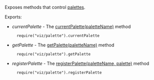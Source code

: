 Exposes methods that control [palettes](/concepts/60%20Themes%20and%20Styles/20%20SVG-Based%20Widgets%20Customization/10%20Palettes/00%20Palettes.md '/Documentation/Guide/Themes_and_Styles/SVG-Based_Widgets_Customization/#Palettes').

Exports:

- *currentPalette* - The [currentPalette(paletteName)](/api-reference/50%20Common/utils/viz/3%20Methods/currentPalette(paletteName).md '/Documentation/ApiReference/Common/utils/viz/Methods/#currentPalettepaletteName') method

        require("viz/palette").currentPalette

- *getPalette* - The [getPalette(paletteName)](/api-reference/50%20Common/utils/viz/3%20Methods/getPalette(paletteName).md '/Documentation/ApiReference/Common/utils/viz/Methods/#getPalettepaletteName') method

        require("viz/palette").getPalette

- *registerPalette* - The [registerPalette(paletteName, palette)](/api-reference/50%20Common/utils/viz/3%20Methods/registerPalette(paletteName_palette).md '/Documentation/ApiReference/Common/utils/viz/Methods/#registerPalettepaletteName_palette') method

        require("viz/palette").registerPalette